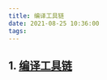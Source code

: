 ```yaml
---
title: 编译工具链
date: 2021-08-25 10:36:00
tags:
---
```


## 1. [编译工具链](https://zhuanlan.zhihu.com/p/110402378)
